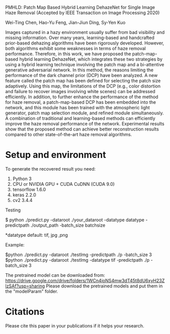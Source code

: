 PMHLD: Patch Map Based Hybrid Learning DehazeNet for Single Image Haze Removal (Accepted by IEEE Transaction on Image Processing 2020)

Wei-Ting Chen, Hao-Yu Feng, Jian-Jiun Ding, Sy-Yen Kuo


Images captured in a hazy environment usually suffer from bad visibility and missing information. Over many years, learning-based and handcrafted prior-based dehazing algorithms have been rigorously developed. However, both algorithms exhibit some weaknesses in terms of haze removal performance. Therefore, in this work, we have proposed the patch-map-based hybrid learning DehazeNet, which integrates these two strategies by using a hybrid learning technique involving the patch map and a bi-attentive generative adversarial network. In this method, the reasons limiting the performance of the dark channel prior (DCP) have been analyzed. A new feature called the patch map has been defined for selecting the patch size adaptively. Using this map, the limitations of the DCP (e.g., color distortion and failure to recover images involving white scenes) can be addressed efficiently. In addition, to further enhance the performance of the method for haze removal, a patch-map-based DCP has been embedded into the network, and this module has been trained with the atmospheric light generator, patch map selection module, and refined module simultaneously. A combination of traditional and learning-based methods can efficiently improve the haze removal performance of the network. Experimental results show that the proposed method can achieve better reconstruction results compared to other state-of-the-art haze removal algorithms.


# Setup and environment

To generate the recovered result you need:

1. Python 3 
2. CPU or NVIDIA GPU + CUDA CuDNN (CUDA 9.0)
3. tensorflow 1.6.0
4. keras 2.2.0
5. cv2 3.4.4

Testing

$ python ./predict.py -dataroot ./your_dataroot -datatype datatype -predictpath ./output_path -batch_size batchsize

*datatype default: tif, jpg ,png

Example:

$python ./predict.py -dataroot ./testImg -predictpath ./p -batch_size 3
$python ./predict.py -dataroot ./testImg -datatype tif -predictpath ./p -batch_size 3


The pretrained model can be downloaded from: https://drive.google.com/drive/folders/1WCn4ioNS4mw3dT45t8dU6xyH23ZlzSAf?usp=sharing
Please download the pretrained models and put them in the "modelParam" folder.

# Citations
Please cite this paper in your publications if it helps your research.  


